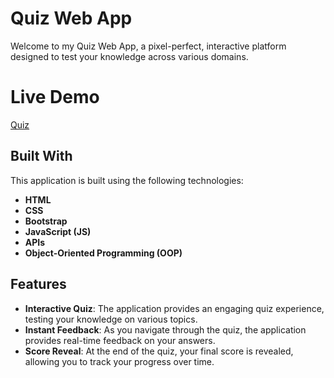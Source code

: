 # Quiz Web App
Welcome to my Quiz Web App, a pixel-perfect, interactive platform designed to test your knowledge across various domains. 
# Live Demo
[Quiz](https://warm-panda-f947c8.netlify.app/)
## Built With
This application is built using the following technologies:
- **HTML**
- **CSS**
- **Bootstrap**
- **JavaScript (JS)**
- **APIs**
- **Object-Oriented Programming (OOP)**

## Features
- **Interactive Quiz**: The application provides an engaging quiz experience, testing your knowledge on various topics.
- **Instant Feedback**: As you navigate through the quiz, the application provides real-time feedback on your answers.
- **Score Reveal**: At the end of the quiz, your final score is revealed, allowing you to track your progress over time.


